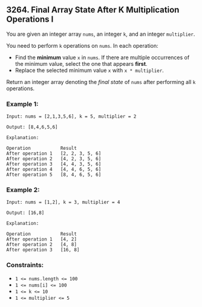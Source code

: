 ## 3264. Final Array State After K Multiplication Operations I

You are given an integer array ```nums```, an integer ```k```, and an integer ```multiplier```.

You need to perform ```k``` operations on ```nums```. In each operation:

* Find the **minimum** value ```x``` in ```nums```. If there are multiple occurrences of the minimum value, select the one that appears **first**.
* Replace the selected minimum value ```x``` with ```x * multiplier```.

Return an integer array denoting the *final state* of ```nums``` after performing all ```k``` operations.

### Example 1:
```
Input: nums = [2,1,3,5,6], k = 5, multiplier = 2

Output: [8,4,6,5,6]

Explanation:

Operation           Result
After operation 1   [2, 2, 3, 5, 6]
After operation 2   [4, 2, 3, 5, 6]
After operation 3   [4, 4, 3, 5, 6]
After operation 4   [4, 4, 6, 5, 6]
After operation 5   [8, 4, 6, 5, 6]
```
### Example 2:
```
Input: nums = [1,2], k = 3, multiplier = 4

Output: [16,8]

Explanation:

Operation           Result
After operation 1   [4, 2]
After operation 2   [4, 8]
After operation 3   [16, 8]
```

### Constraints:

* ```1 <= nums.length <= 100```
* ```1 <= nums[i] <= 100```
* ```1 <= k <= 10```
* ```1 <= multiplier <= 5```